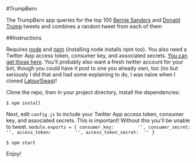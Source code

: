 #TrumpBern

The TrumpBern app queries for the top 100 [Bernie Sanders](https://twitter.com/BernieSanders) and [Donald Trump](https://twitter.com/realDonaldTrump) tweets
and combines a random tweet from each of them

##Instructions

Requires [node](http://nodejs.org/) and [npm](http://npmjs.org/) (installing node installs npm too). You also need a Twitter App access token, consumer key, and associated secrets. [You can get those here](https://dev.twitter.com/apps/new). You'll probably also want a fresh twitter account for your bot, though you could have it post to one you already own, too (no but seriously I did that and had some explaining to do, I was naive when I cloned [LatourSwag](https://github.com/dariusk/latourswag))!

Clone the repo, then in your project directory, install the dependencies:

`$ npm install`



Next, edit `config.js` to include your Twitter App access token, consumer key, and associated secrets. This is important! Without this you'll be unable to tweet.
`
module.exports = {
  consumer_key:         '',
  consumer_secret:      '',
  access_token:         '',
  access_token_secret:  ''
}
`


`$ npm start`

Enjoy!
